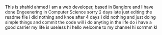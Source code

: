 This is shahid ahmed
I am a web developer, based in Banglore
and I have done Engeenering in Computer Science
sorry 2 days late
just editing the readme file
i did nothing
and knoe after 4 days i did nothing and just doing simple things and commit the code
will i do anyting in the life
do i have a good carrier
my life is useless
hi hello welcome to my channel
hi
sorrmm
kl
